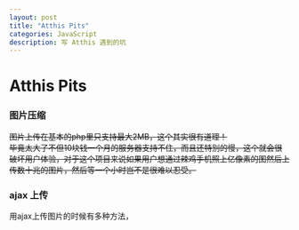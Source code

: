 ```yaml
---
layout: post
title: "Atthis Pits"
categories: JavaScript
description: 写 Atthis 遇到的坑
---
```


# Atthis Pits

### 图片压缩

<del>图片上传在基本的php里只支持最大2MB，这个其实很有道理！  
毕竟太大了不但10块钱一个月的服务器支持不住，而且还特别的慢，这个就会很破坏用户体验，对于这个项目来说如果用户想通过辣鸡手机照上亿像素的图然后上传数十兆的图片，然后等一个小时岂不是很难以忍受。</del>

### ajax 上传

用ajax上传图片的时候有多种方法，
